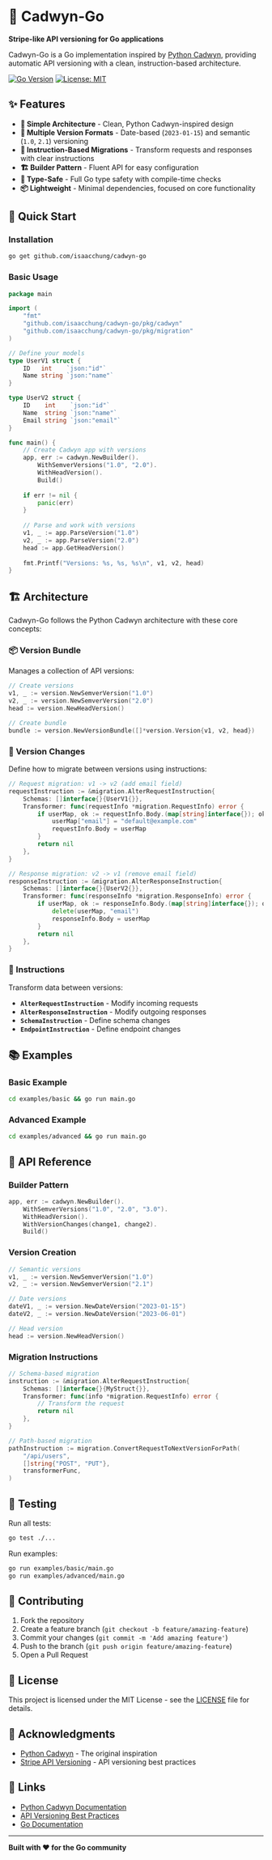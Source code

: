 # 🔄 Cadwyn-Go

**Stripe-like API versioning for Go applications**

Cadwyn-Go is a Go implementation inspired by [Python Cadwyn](https://github.com/zmievsa/cadwyn), providing automatic API versioning with a clean, instruction-based architecture.

[![Go Version](https://img.shields.io/badge/go-%3E%3D1.19-blue.svg)](https://golang.org/)
[![License: MIT](https://img.shields.io/badge/License-MIT-yellow.svg)](https://opensource.org/licenses/MIT)

## ✨ Features

- **🎯 Simple Architecture** - Clean, Python Cadwyn-inspired design
- **📅 Multiple Version Formats** - Date-based (`2023-01-15`) and semantic (`1.0`, `2.1`) versioning
- **🔄 Instruction-Based Migrations** - Transform requests and responses with clear instructions
- **🏗️ Builder Pattern** - Fluent API for easy configuration
- **🧪 Type-Safe** - Full Go type safety with compile-time checks
- **📦 Lightweight** - Minimal dependencies, focused on core functionality

## 🚀 Quick Start

### Installation

```bash
go get github.com/isaacchung/cadwyn-go
```

### Basic Usage

```go
package main

import (
    "fmt"
    "github.com/isaacchung/cadwyn-go/pkg/cadwyn"
    "github.com/isaacchung/cadwyn-go/pkg/migration"
)

// Define your models
type UserV1 struct {
    ID   int    `json:"id"`
    Name string `json:"name"`
}

type UserV2 struct {
    ID    int    `json:"id"`
    Name  string `json:"name"`
    Email string `json:"email"`
}

func main() {
    // Create Cadwyn app with versions
    app, err := cadwyn.NewBuilder().
        WithSemverVersions("1.0", "2.0").
        WithHeadVersion().
        Build()
    
    if err != nil {
        panic(err)
    }
    
    // Parse and work with versions
    v1, _ := app.ParseVersion("1.0")
    v2, _ := app.ParseVersion("2.0")
    head := app.GetHeadVersion()
    
    fmt.Printf("Versions: %s, %s, %s\n", v1, v2, head)
}
```

## 🏗️ Architecture

Cadwyn-Go follows the Python Cadwyn architecture with these core concepts:

### 📦 Version Bundle
Manages a collection of API versions:

```go
// Create versions
v1, _ := version.NewSemverVersion("1.0")
v2, _ := version.NewSemverVersion("2.0")
head := version.NewHeadVersion()

// Create bundle
bundle := version.NewVersionBundle([]*version.Version{v1, v2, head})
```

### 🔄 Version Changes
Define how to migrate between versions using instructions:

```go
// Request migration: v1 -> v2 (add email field)
requestInstruction := &migration.AlterRequestInstruction{
    Schemas: []interface{}{UserV1{}},
    Transformer: func(requestInfo *migration.RequestInfo) error {
        if userMap, ok := requestInfo.Body.(map[string]interface{}); ok {
            userMap["email"] = "default@example.com"
            requestInfo.Body = userMap
        }
        return nil
    },
}

// Response migration: v2 -> v1 (remove email field)
responseInstruction := &migration.AlterResponseInstruction{
    Schemas: []interface{}{UserV2{}},
    Transformer: func(responseInfo *migration.ResponseInfo) error {
        if userMap, ok := responseInfo.Body.(map[string]interface{}); ok {
            delete(userMap, "email")
            responseInfo.Body = userMap
        }
        return nil
    },
}
```

### 🎯 Instructions
Transform data between versions:

- **`AlterRequestInstruction`** - Modify incoming requests
- **`AlterResponseInstruction`** - Modify outgoing responses  
- **`SchemaInstruction`** - Define schema changes
- **`EndpointInstruction`** - Define endpoint changes

## 📚 Examples

### Basic Example
```bash
cd examples/basic && go run main.go
```

### Advanced Example  
```bash
cd examples/advanced && go run main.go
```

## 🔧 API Reference

### Builder Pattern

```go
app, err := cadwyn.NewBuilder().
    WithSemverVersions("1.0", "2.0", "3.0").
    WithHeadVersion().
    WithVersionChanges(change1, change2).
    Build()
```

### Version Creation

```go
// Semantic versions
v1, _ := version.NewSemverVersion("1.0")
v2, _ := version.NewSemverVersion("2.1")

// Date versions  
dateV1, _ := version.NewDateVersion("2023-01-15")
dateV2, _ := version.NewDateVersion("2023-06-01")

// Head version
head := version.NewHeadVersion()
```

### Migration Instructions

```go
// Schema-based migration
instruction := &migration.AlterRequestInstruction{
    Schemas: []interface{}{MyStruct{}},
    Transformer: func(info *migration.RequestInfo) error {
        // Transform the request
        return nil
    },
}

// Path-based migration
pathInstruction := migration.ConvertRequestToNextVersionForPath(
    "/api/users", 
    []string{"POST", "PUT"}, 
    transformerFunc,
)
```

## 🧪 Testing

Run all tests:
```bash
go test ./...
```

Run examples:
```bash
go run examples/basic/main.go
go run examples/advanced/main.go
```

## 🤝 Contributing

1. Fork the repository
2. Create a feature branch (`git checkout -b feature/amazing-feature`)
3. Commit your changes (`git commit -m 'Add amazing feature'`)
4. Push to the branch (`git push origin feature/amazing-feature`)
5. Open a Pull Request

## 📄 License

This project is licensed under the MIT License - see the [LICENSE](LICENSE) file for details.

## 🙏 Acknowledgments

- [Python Cadwyn](https://github.com/zmievsa/cadwyn) - The original inspiration
- [Stripe API Versioning](https://stripe.com/blog/api-versioning) - API versioning best practices

## 🔗 Links

- [Python Cadwyn Documentation](https://cadwyn.dev/)
- [API Versioning Best Practices](https://blog.stoplight.io/api-versioning-best-practices)
- [Go Documentation](https://golang.org/doc/)

---

**Built with ❤️ for the Go community**